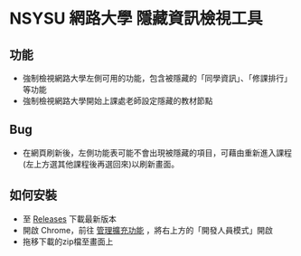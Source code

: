 # NSYSU 網路大學 隱藏資訊檢視工具

## 功能
- 強制檢視網路大學左側可用的功能，包含被隱藏的「同學資訊」、「修課排行」等功能
- 強制檢視網路大學開始上課處老師設定隱藏的教材節點

## Bug
- 在網頁刷新後，左側功能表可能不會出現被隱藏的項目，可藉由重新進入課程(左上方選其他課程後再選回來)以刷新畫面。

## 如何安裝
- 至 [Releases](https://github.com/a962702/nsysu_cu_unlocker/releases) 下載最新版本
- 開啟 Chrome，前往 [管理擴充功能](chrome://extensions/) ，將右上方的「開發人員模式」開啟
- 拖移下載的zip檔至畫面上